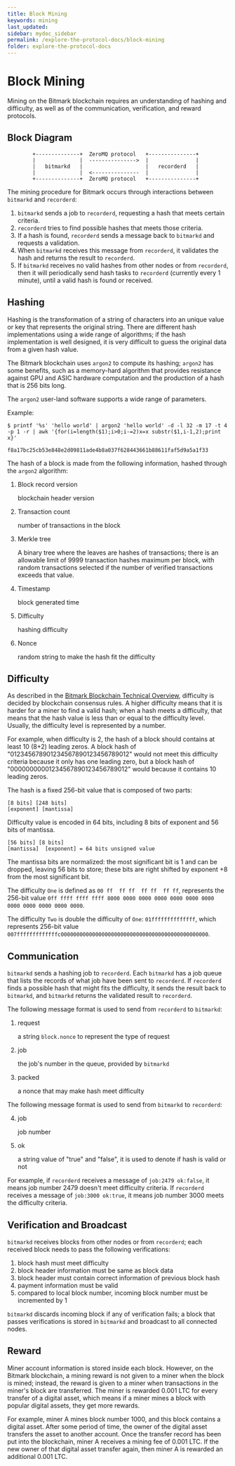 ```yaml
---
title: Block Mining
keywords: mining
last_updated: 
sidebar: mydoc_sidebar
permalink: /explore-the-protocol-docs/block-mining
folder: explore-the-protocol-docs
---
```


# Block Mining

Mining on the Bitmark blockchain requires an understanding of hashing and difficulty, as well as of the communication, verification, and reward protocols.

## Block Diagram

            +--------------+  ZeroMQ protocol   +---------------+
            |              |  --------------->  |               |
            |   bitmarkd   |                    |   recorderd   |
            |              |  <---------------  |               |
            +--------------+  ZeroMQ protocol   +---------------+

The mining procedure for Bitmark occurs through interactions between `bitmarkd` and `recorderd`: 
1. `bitmarkd` sends a job to `recorderd`, requesting a hash that meets certain criteria.
2. `recorderd` tries to find possible hashes that meets those criteria.
3. If a hash is found, `recorderd` sends a message back to `bitmarkd` and requests a validation.
4. When `bitmarkd` receives this message from `recorderd`, it validates the hash and returns the result to `recorderd`.
5. If `bitmarkd` receives no valid hashes from other nodes or from `recorderd`, then it will periodically send hash tasks to `recorderd` (currently every 1 minute), until a valid hash is found or received.

## Hashing

Hashing is the transformation of a string of characters into an unique value or key that represents the original string. There are different hash implementations using a wide range of algorithms; if the hash implementation is well designed, it is very difficult to guess the original data from a given hash value.

The Bitmark blockchain uses `argon2` to compute its hashing; `argon2` has some benefits, such as a memory-hard algorithm that provides resistance against GPU and ASIC hardware computation and the production of a hash that is 256 bits long.

The `argon2` user-land software supports a wide range of parameters. 

Example:
```shell
$ printf '%s' 'hello world' | argon2 'hello world' -d -l 32 -m 17 -t 4 -p 1 -r | awk '{for(i=length($1);i>0;i-=2)x=x substr($1,i-1,2);print x}'

f8a17bc25cb53e848e2d09811ade4b8a037f628443661b88611faf5d9a5a1f33
```

The hash of a block is made from the following information, hashed through the `argon2` algorithm:

1. Block record version

    blockchain header version

2. Transaction count

    number of transactions in the block

3. Merkle tree

    A binary tree where the leaves are hashes of transactions; there is an allowable limit of 9999 transaction hashes maximum per block, with random transactions selected if the number of verified transactions exceeds that value.

4. Timestamp

    block generated time

5. Difficulty

    hashing difficulty

6. Nonce

    random string to make the hash fit the difficulty

## Difficulty

As described in the [Bitmark Blockchain Technical Overview](bitmark-blockchain-overview.md#block-hashing-argon2-difficulty-proof-of-work-), difficulty is decided by blockchain consensus rules. A higher difficulty means that it is harder for a miner to find a valid hash; when a hash meets a difficulty, that means that the hash value is less than or equal to the difficulty level. Usually, the difficulty level is represented by a number.

For example, when difficulty is 2, the hash of a block should contains at least 10 (8+2) leading zeros. A block hash of "012345678901234567890123456789012" would not meet this difficulty criteria because it only has one leading zero, but a block hash of "00000000001234567890123456789012" would because it contains 10 leading zeros.

The hash is a fixed 256-bit value that is composed of two parts:

    [8 bits] [248 bits]
    [exponent] [mantissa]

Difficulty value is encoded in 64 bits, including 8 bits of exponent and 56 bits of mantissa.

    [56 bits] [8 bits]
    [mantissa]  [exponent] = 64 bits unsigned value

The mantissa bits are normalized: the most significant bit is 1 and can be dropped, leaving 56 bits to store; these bits are right shifted by exponent +8 from the most significant bit.

The difficulty `One` is defined as `00 ff  ff ff  ff ff  ff ff`, represents the 256-bit value `0ff ffff ffff ffff 8000 0000 0000 0000 0000 0000 0000 0000 0000 0000 0000 0000`.

The difficulty `Two` is  double the difficulty of `One`: `01ffffffffffffff`, which represents 256-bit value `007fffffffffffffc00000000000000000000000000000000000000000000000`.

## Communication

`bitmarkd` sends a hashing job to `recorderd`. Each `bitmarkd` has a job queue that lists the records of what job have been sent to `recorderd`. If `recorderd` finds a possible hash that might fits the difficulty, it sends the result back to `bitmarkd`, and `bitmarkd` returns the validated result  to `recorderd`.

The following message format is used to send from `recorderd` to `bitmarkd`:

1. request

    a string `block.nonce` to represent the type of request

2. job

   the job's number in the queue, provided by `bitmarkd`

3. packed

    a nonce that may make hash meet difficulty

The following message format is used to send from  `bitmarkd` to `recorderd`:

4. job

    job number

5. ok

    a string value of "true" and "false", it is used to denote if hash is valid or not

For example, if `recorderd` receives a message of `job:2479 ok:false`, it means job number 2479 doesn't meet difficulty criteria. If `recorderd` receives a message of `job:3000 ok:true`, it means job number 3000 meets the difficulty criteria.

## Verification and Broadcast

`bitmarkd` receives blocks from other nodes or from `recorderd`; each received block needs to pass the following verifications:

1. block hash must meet difficulty
2. block header information must be same as block data
3. block header must contain correct information of previous block hash
4. payment information must be valid
5. compared to local block number, incoming block number must be incremented by 1

`bitmarkd` discards incoming block if any of verification fails; a block that passes verifications is stored in `bitmarkd` and broadcast to all connected nodes.

## Reward

Miner account information is stored inside each block. However, on the Bitmark blockchain, a mining reward is not given to a miner when the block is mined; instead, the reward is given to a miner when transactions in the miner's block are transferred. The miner is rewarded 0.001 LTC for every transfer of a digital asset, which means if a miner mines a block with popular digital assets, they get more rewards.

For example, miner A mines block number 1000, and this block contains a digital asset. After some period of time, the owner of the digital asset transfers the asset to another account. Once the transfer record has been put into the blockchain, miner A receives a mining fee of 0.001 LTC. If the new owner of that digital asset transfer again, then miner A is rewarded an additional 0.001 LTC.
